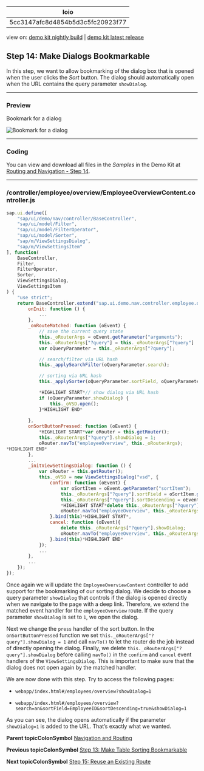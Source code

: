 <!-- loio5cc3147afc8d4854b5d3c5fc20923f77 -->

| loio |
| -----|
| 5cc3147afc8d4854b5d3c5fc20923f77 |

<div id="loio">

view on: [demo kit nightly build](https://openui5nightly.hana.ondemand.com/#/topic/5cc3147afc8d4854b5d3c5fc20923f77) | [demo kit latest release](https://openui5.hana.ondemand.com/#/topic/5cc3147afc8d4854b5d3c5fc20923f77)</div>

## Step 14: Make Dialogs Bookmarkable

In this step, we want to allow bookmarking of the dialog box that is opened when the user clicks the *Sort* button. The dialog should automatically open when the URL contains the query parameter `showDialog`.

***

### Preview

   
  
<a name="loio5cc3147afc8d4854b5d3c5fc20923f77__fig_r1j_pst_mr"/>Bookmark for a dialog

 ![](loioea8f2d0be1cf4582b2d637cd6d85eb63_LowRes.png "Bookmark for a dialog") 

***

### Coding

You can view and download all files in the *Samples* in the Demo Kit at [Routing and Navigation - Step 14](https://openui5.hana.ondemand.com/explored.html#/sample/sap.ui.core.tutorial.navigation.14/preview).

***

### /controller/employee/overview/EmployeeOverviewContent.controller.js

``` js
sap.ui.define([
	"sap/ui/demo/nav/controller/BaseController",
	"sap/ui/model/Filter",
	"sap/ui/model/FilterOperator",
	"sap/ui/model/Sorter",
	"sap/m/ViewSettingsDialog",
	"sap/m/ViewSettingsItem"
], function(
	BaseController,
	Filter,
	FilterOperator,
	Sorter,
	ViewSettingsDialog,
	ViewSettingsItem
) {
	"use strict";
	return BaseController.extend("sap.ui.demo.nav.controller.employee.overview.EmployeeOverviewContent", {
		onInit: function () {
			...
		},
		_onRouteMatched: function (oEvent) {
			// save the current query state
			this._oRouterArgs = oEvent.getParameter("arguments");
			this._oRouterArgs["?query"] = this._oRouterArgs["?query"] || {};
			var oQueryParameter = this._oRouterArgs["?query"];

			// search/filter via URL hash
			this._applySearchFilter(oQueryParameter.search);

			// sorting via URL hash
			this._applySorter(oQueryParameter.sortField, oQueryParameter.sortDescending);

			*HIGHLIGHT START*// show dialog via URL hash
			if (oQueryParameter.showDialog) {
				this._oVSD.open();
			}*HIGHLIGHT END*
			
		},
		onSortButtonPressed: function (oEvent) {
			*HIGHLIGHT START*var oRouter = this.getRouter();
			this._oRouterArgs["?query"].showDialog = 1;
			oRouter.navTo("employeeOverview", this._oRouterArgs);
*HIGHLIGHT END*
		},
		...
		_initViewSettingsDialog: function () {
			var oRouter = this.getRouter();
			this._oVSD = new ViewSettingsDialog("vsd", {
				confirm: function (oEvent) {
					var oSortItem = oEvent.getParameter("sortItem");
					this._oRouterArgs["?query"].sortField = oSortItem.getKey();
					this._oRouterArgs["?query"].sortDescending = oEvent.getParameter("sortDescending");
					*HIGHLIGHT START*delete this._oRouterArgs["?query"].showDialog;*HIGHLIGHT END*
					oRouter.navTo("employeeOverview", this._oRouterArgs, true /*without history*/);
				}.bind(this)*HIGHLIGHT START*,
				cancel: function (oEvent){
					delete this._oRouterArgs["?query"].showDialog;
					oRouter.navTo("employeeOverview", this._oRouterArgs, true /*without history*/);
				}.bind(this)*HIGHLIGHT END*
			});
			...
		},
		...
	});
});
```

Once again we will update the `EmployeeOverviewContent` controller to add support for the bookmarking of our sorting dialog. We decide to choose a query parameter `showDialog` that controls if the dialog is opened directly when we navigate to the page with a deep link. Therefore, we extend the matched event handler for the `employeeOverview` route. If the query parameter `showDialog` is set to `1`, we open the dialog.

Next we change the `press` handler of the sort button. In the `onSortButtonPressed` function we set `this._oRouterArgs["?query"].showDialog = 1` and call `navTo()` to let the router do the job instead of directly opening the dialog. Finally, we delete `this._oRouterArgs["?query"].showDialog` before calling `navTo()` in the `confirm` and `cancel` event handlers of the `ViewSettingsDialog`. This is important to make sure that the dialog does not open again by the matched handler.

We are now done with this step. Try to access the following pages:

-   `webapp/index.html#/employees/overview?showDialog=1`

-   `webapp/index.html#/employees/overview?search=an&sortField=EmployeeID&sortDescending=true&showDialog=1`


As you can see, the dialog opens automatically if the parameter `showDialog=1` is added to the URL. That’s exactly what we wanted.

**Parent topicColonSymbol** [Navigation and Routing](Navigation_and_Routing_1b6dcd3.md "OpenUI5 comes with a powerful routing API that helps you control the state of your application efficiently. This tutorial will illustrate all major features and APIs related to navigation and routing in OpenUI5 apps by creating a simple and easy to understand mobile app. It represents a set of best practices for applying the navigation and routing features of OpenUI5 to your applications.")

**Previous topicColonSymbol** [Step 13: Make Table Sorting Bookmarkable](Step_13_Make_Table_Sorting_Bookmarkable_3975987.md "In this step, we will create a button at the top of the table which will change the sorting of the table. When the current sorting state of the table is changed, the sorting state will be reflected in the URL. This illustrates how to make the table sorting bookmarkable.")

**Next topicColonSymbol** [Step 15: Reuse an Existing Route](Step_15_Reuse_an_Existing_Route_877d57e.md "The Employees table displays employee data. However, the resumes of the employees are not accessible from this view yet. We could create a new route and a new view to visualize the resume again, but we could also simply reuse an existing route to cross-link the resume of a certain employee. In this step, we will add a feature that allows users to directly navigate to the resume of a certain employee. We will reuse the Resume page that we have created in an earlier step. This example illustrates that there can be multiple navigation paths that direct to the same page.")

